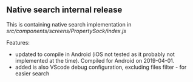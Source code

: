 ## Native search internal release
This is containing native search implementation in *src/components/screens/PropertySock/index.js*

Features:
- updated to compile in Android (iOS not tested as it probably not implemented at the time). Compiled for Android on 2019-04-01.
- added is also VScode debug configuration, excluding files filter - for easier search